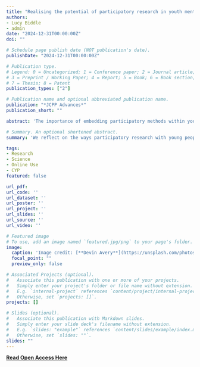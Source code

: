 ```yaml
---
title: "Realising the potential of participatory research in youth mental health: Time to go back to basics [Open Access Editorial]"
authors:
- Lucy Biddle
- admin
date: "2024-12-31T00:00:00Z"
doi: ""

# Schedule page publish date (NOT publication's date).
publishDate: "2024-12-31T00:00:00Z"

# Publication type.
# Legend: 0 = Uncategorized; 1 = Conference paper; 2 = Journal article;
# 3 = Preprint / Working Paper; 4 = Report; 5 = Book; 6 = Book section;
# 7 = Thesis; 8 = Patent
publication_types: ["2"]

# Publication name and optional abbreviated publication name.
publication: "*JCPP Advances*"
publication_short: ""

abstract: 'The importance of embedding participatory methods within youth mental health research is well accepted and often a funding prerequisite. However, we argue that there is a need to revisit the core values of the approach in order to ensure that participatory methods remain meaningful, effective and authentic. This should entail rigorously examining ‘why’ and ‘how’ to approach participatory methods - not merely outlining the ‘what’ and ‘when’. We need to prioritise the naturalistic epistemic advantage youth can bring to our research, assigning them a unique collaborative role to reflect this rather than seeking to professionalise our participants. Similarly, we should explore innovative methods to empower youth to apply their lived experience and knowledge alongside the researcher. Equally, we must continue to reflect on our roles as researcher, ensuring we develop the skills necessary for participatory research with children and young people.'

# Summary. An optional shortened abstract.
summary: 'We reflect on the ways participatory research with young people has been conducted, and how we should progress'

tags:
- Research
- Science
- Online Use
- CYP
featured: false

url_pdf: 
url_code: ''
url_dataset: ''
url_poster: ''
url_project: ''
url_slides: ''
url_source: ''
url_video: ''

# Featured image
# To use, add an image named `featured.jpg/png` to your page's folder. 
image:
  caption: 'Image credit: [**Devin Avery**](https://unsplash.com/photos/four-person-looking-at-the-city-lhAy4wmkjSk)'
  focal_point: ""
  preview_only: false

# Associated Projects (optional).
#   Associate this publication with one or more of your projects.
#   Simply enter your project's folder or file name without extension.
#   E.g. `internal-project` references `content/project/internal-project/index.md`.
#   Otherwise, set `projects: []`.
projects: []

# Slides (optional).
#   Associate this publication with Markdown slides.
#   Simply enter your slide deck's filename without extension.
#   E.g. `slides: "example"` references `content/slides/example/index.md`.
#   Otherwise, set `slides: ""`.
slides: ""
---
```


**[Read Open Access Here](https://acamh.onlinelibrary.wiley.com/doi/full/10.1002/jcv2.12292)**